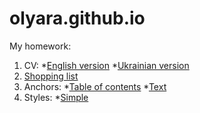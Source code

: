# olyara.github.io
My homework:
1. CV: *[English version](https://olyara.github.io/CV/cv_en.html)
       *[Ukrainian version](https://olyara.github.io/CV/cv_uk.html)
2. [Shopping list](https://olyara.github.io/Shopping-list/task1.html)
3. Anchors: *[Table of contents](https://olyara.github.io/Anchors/task2_1.html) 
            *[Text](https://olyara.github.io/Anchors/task2_2.html)
4. Styles: *[Simple](https://olyara.github.io/styles-simple/)          

